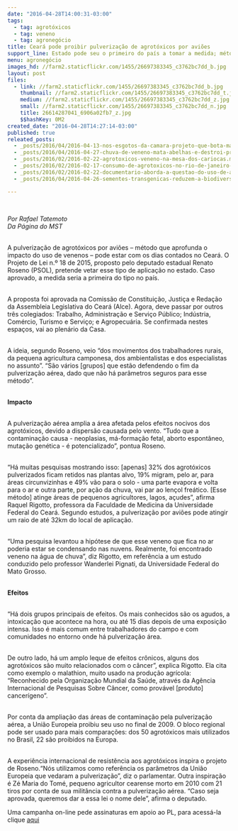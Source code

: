 ```yaml
---
date: "2016-04-28T14:00:31-03:00"
tags:
  - tag: agrotóxicos
  - tag: veneno
  - tag: agronegócio
title: Ceará pode proibir pulverização de agrotóxicos por aviões
support_line: Estado pode seu o primeiro do país a tomar a medida; método intensifica efeitos negativos de substâncias.
menu: agronegócio
images_hd: //farm2.staticflickr.com/1455/26697383345_c3762bc7dd_b.jpg
layout: post
files:
  - link: //farm2.staticflickr.com/1455/26697383345_c3762bc7dd_b.jpg
    thumbnail: //farm2.staticflickr.com/1455/26697383345_c3762bc7dd_t.jpg
    medium: //farm2.staticflickr.com/1455/26697383345_c3762bc7dd_z.jpg
    small: //farm2.staticflickr.com/1455/26697383345_c3762bc7dd_n.jpg
    title: 26614287041_6906a02fb7_z.jpg
    $$hashKey: 0M2
created_date: "2016-04-28T14:27:14-03:00"
published: true
releated_posts:
  - _posts/2016/04/2016-04-13-nos-esgotos-da-camara-projeto-que-bota-mais-agrotoxico-na-sua-mesa-tera-comissao-instalada-hoje.md
  - _posts/2016/04/2016-04-27-chuva-de-veneno-mata-abelhas-e-destroi-producao-de-mel-no-interior-do-rs.md
  - _posts/2016/02/2016-02-22-agrotoxicos-veneno-na-mesa-dos-cariocas.md
  - _posts/2016/02/2016-02-17-consumo-de-agrotoxicos-no-rio-de-janeiro-aumenta-quase-5-000-em-tres-anos.md
  - _posts/2016/02/2016-02-22-documentario-aborda-a-questao-do-uso-de-agrotoxicos-no-mato-grosso.md
  - _posts/2016/04/2016-04-26-sementes-transgenicas-reduzem-a-biodiversidade-aponta-estudo-da-unicamp.md

---
```

<h4 class="author" itemprop="author" rel="author" style="box-sizing: border-box; font-family: Merriweather, serif; margin: 0px; padding: 0px; border: 0px; font-weight: lighter; font-stretch: inherit; font-size: medium; line-height: 16px; vertical-align: baseline; -webkit-font-smoothing: antialiased; color: rgb(19, 19, 19);">&nbsp;</h4>

<p><em>Por Rafael Tatemoto<br />
Da P&aacute;gina do MST&nbsp;</em></p>

<p><br />
A pulveriza&ccedil;&atilde;o de agrot&oacute;xicos por avi&otilde;es &ndash; m&eacute;todo que aprofunda o impacto do uso de venenos &ndash; pode estar com os dias contados no Cear&aacute;. O Projeto de Lei n.&ordm; 18 de 2015, proposto pelo deputado estadual Renato Roseno (PSOL), pretende vetar esse tipo de aplica&ccedil;&atilde;o no estado. Caso aprovado, a medida seria a primeira do tipo no pa&iacute;s.</p>

<p><br />
A proposta foi aprovada na Comiss&atilde;o de Constitui&ccedil;&atilde;o, Justi&ccedil;a e Reda&ccedil;&atilde;o da Assembleia Legislativa do Cear&aacute; (Alce). Agora, deve passar por outros tr&ecirc;s colegiados: Trabalho, Administra&ccedil;&atilde;o e Servi&ccedil;o P&uacute;blico; Ind&uacute;stria, Com&eacute;rcio, Turismo e Servi&ccedil;o; e Agropecu&aacute;ria. Se confirmada nestes espa&ccedil;os, vai ao plen&aacute;rio da Casa.</p>

<p><br />
A ideia, segundo Roseno, veio &ldquo;dos movimentos dos trabalhadores rurais, da pequena agricultura camponesa, dos ambientalistas e dos especialistas no assunto&rdquo;. &ldquo;S&atilde;o v&aacute;rios [grupos] que est&atilde;o defendendo o fim da pulveriza&ccedil;&atilde;o a&eacute;rea, dado que n&atilde;o h&aacute; par&acirc;metros seguros para esse m&eacute;todo&rdquo;.</p>

<p><br />
<strong>Impacto</strong></p>

<p><br />
A pulveriza&ccedil;&atilde;o a&eacute;rea amplia a &aacute;rea afetada pelos efeitos nocivos dos agrot&oacute;xicos, devido a dispers&atilde;o causada pelo vento. &ldquo;Tudo que a contamina&ccedil;&atilde;o causa - neoplasias, m&aacute;-forma&ccedil;&atilde;o fetal, aborto espont&acirc;neo, muta&ccedil;&atilde;o gen&eacute;tica - &eacute; potencializado&rdquo;, pontua Roseno.</p>

<p><br />
&ldquo;H&aacute; muitas pesquisas mostrando isso: [apenas] 32% dos agrot&oacute;xicos pulverizados ficam retidos nas plantas alvo, 19% migram, pelo ar, para &aacute;reas circunvizinhas e 49% v&atilde;o para o solo - uma parte evapora e volta para o ar e outra parte, por a&ccedil;&atilde;o da chuva, vai par ao len&ccedil;ol fre&aacute;tico. [Esse m&eacute;todo] atinge &aacute;reas de pequenos agricultores, lagos, a&ccedil;udes&rdquo;, afirma Raquel Rigotto, professora da Faculdade de Medicina da Universidade Federal do Cear&aacute;. Segundo estudos, a pulveriza&ccedil;&atilde;o por avi&otilde;es pode atingir um raio de at&eacute; 32km do local de aplica&ccedil;&atilde;o.</p>

<p><br />
&ldquo;Uma pesquisa levantou a hip&oacute;tese de que esse veneno que fica no ar poderia estar se condensando nas nuvens. Realmente, foi encontrado veneno na &aacute;gua de chuva&rdquo;, diz Rigotto, em refer&ecirc;ncia a um estudo conduzido pelo professor Wanderlei Pignati, da Universidade Federal do Mato Grosso.</p>

<p><br />
<strong>Efeitos</strong></p>

<p><br />
&ldquo;H&aacute; dois grupos principais de efeitos. Os mais conhecidos s&atilde;o os agudos, a intoxica&ccedil;&atilde;o que acontece na hora, ou at&eacute; 15 dias depois de uma exposi&ccedil;&atilde;o intensa. Isso &eacute; mais comum entre trabalhadores do campo e com comunidades no entorno onde h&aacute; pulveriza&ccedil;&atilde;o &aacute;rea.</p>

<p><br />
De outro lado, h&aacute; um amplo leque de efeitos cr&ocirc;nicos, alguns dos agrot&oacute;xicos s&atilde;o muito relacionados com o c&acirc;ncer&rdquo;, explica Rigotto. Ela cita como exemplo o malathion, muito usado na produ&ccedil;&atilde;o agr&iacute;cola: &ldquo;Reconhecido pela Organiza&ccedil;&atilde;o Mundial da Sa&uacute;de, atrav&eacute;s da Ag&ecirc;ncia Internacional de Pesquisas Sobre C&acirc;ncer, como prov&aacute;vel [produto] cancer&iacute;geno&rdquo;.</p>

<p><br />
Por conta da amplia&ccedil;&atilde;o das &aacute;reas de contamina&ccedil;&atilde;o pela pulveriza&ccedil;&atilde;o a&eacute;rea, a Uni&atilde;o Europeia proibiu seu uso no final de 2009. O bloco regional pode ser usado para mais compara&ccedil;&otilde;es: dos 50 agrot&oacute;xicos mais utilizados no Brasil, 22 s&atilde;o proibidos na Europa.</p>

<p><br />
A experi&ecirc;ncia internacional de resist&ecirc;ncia aos agrot&oacute;xicos inspira o projeto de Roseno.&ldquo;N&oacute;s utilizamos como refer&ecirc;ncia os par&acirc;metros da Uni&atilde;o Europeia que vedaram a pulveriza&ccedil;&atilde;o&rdquo;, diz o parlamentar. Outra inspira&ccedil;&atilde;o &eacute; Z&eacute; Maria do Tom&eacute;, pequeno agricultor cearense morto em 2010 com 21 tiros por conta de sua milit&acirc;ncia contra a pulveriza&ccedil;&atilde;o a&eacute;rea. &ldquo;Caso seja aprovada, queremos dar a essa lei o nome dele&rdquo;, afirma o deputado.</p>

<p>Uma campanha on-line pede assinaturas em apoio ao PL, para acess&aacute;-la clique <a href="https://secure.avaaz.org/po/petition/A_mesa_diretora_da_Assembleia_Legislativa_do_Estado_do_Ceara_A_proibicao_da_pulverizacao_aerea_de_agrotoxicos_no_Estado_/?aptYTab">aqui</a></p>
